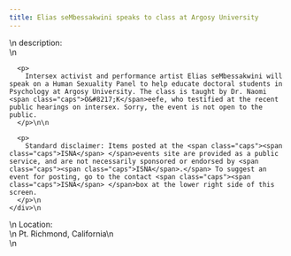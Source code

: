 ```yaml
---
title: Elias seMbessakwini speaks to class at Argosy University
---
```


<div class="flexinode-body flexinode-2">
  <div class="flexinode-textarea-1">
    <div class="form-item">
      \n <label>description:</label><br /> \n 
      
      <p>
        Intersex activist and performance artist Elias seMbessakwini will speak on a Human Sexuality Panel to help educate doctoral students in Psychology at Argosy University. The class is taught by Dr. Naomi <span class="caps">O&#8217;K</span>eefe, who testified at the recent public hearings on intersex. Sorry, the event is not open to the public.
      </p>\n\n
      
      <p>
        Standard disclaimer: Items posted at the <span class="caps"><span class="caps">ISNA</span> </span>events site are provided as a public service, and are not necessarily sponsored or endorsed by <span class="caps"><span class="caps">ISNA</span>.</span> To suggest an event for posting, go to the contact <span class="caps"><span class="caps">ISNA</span> </span>box at the lower right side of this screen.
      </p>\n
    </div>\n
  </div>
  
  <div class="flexinode-textfield-2">
    <div class="form-item">
      \n <label>Location:</label><br /> \n Pt. Richmond, California\n
    </div>\n
  </div>
</div>